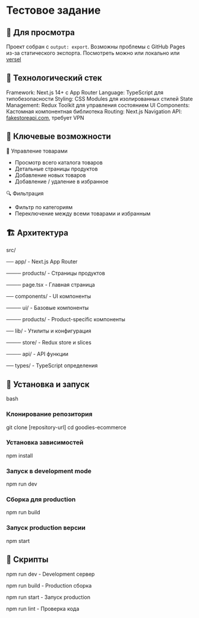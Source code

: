 # Тестовое задание

## 🍎 Для просмотра
Проект собран с `output: export`. 
Возможны проблемы с GitHub Pages из-за статического экспорта. 
Посмотреть можно или локально или [versel](https://alfa-test-w4ip.vercel.app/products)

## 🚀 Технологический стек
Framework: Next.js 14+ с App Router
Language: TypeScript для типобезопасности
Styling: CSS Modules для изолированных стилей
State Management: Redux Toolkit для управления состоянием
UI Components: Кастомная компонентная библиотека
Routing: Next.js Navigation
API: [fakestoreapi.com](https://fakestoreapi.com/), требует VPN

## 🎯 Ключевые возможности
🛒 Управление товарами
* Просмотр всего каталога товаров
* Детальные страницы продуктов
* Добавление новых товаров
* Добавление / удаление в избранное

🔍 Фильтрация
* Фильтр по категориям
* Переключение между всеми товарами и избранным

## 🏗️ Архитектура
src/

── app/                    - Next.js App Router

──── products/          - Страницы продуктов

──── page.tsx           - Главная страница

── components/            - UI компоненты

──── ui/               - Базовые компоненты

──── products/         - Product-specific компоненты

── lib/                   - Утилиты и конфигурация

──── store/            - Redux store и slices

──── api/              - API функции

── types/                 - TypeScript определения

## 🔧 Установка и запуск
bash
### Клонирование репозитория
git clone [repository-url]
cd goodies-ecommerce

### Установка зависимостей
npm install

### Запуск в development mode
npm run dev

### Сборка для production
npm run build

### Запуск production версии
npm start

## 📝 Скрипты
npm run dev - Development сервер

npm run build - Production сборка

npm run start - Запуск production

npm run lint - Проверка кода
